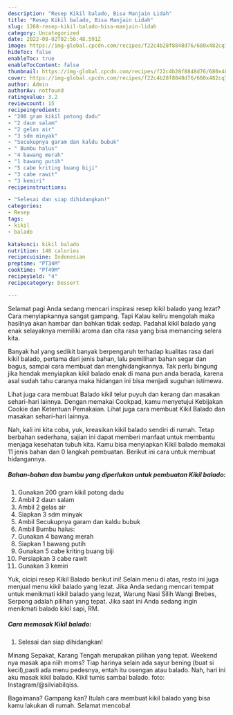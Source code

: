 ```yaml
---
description: "Resep Kikil balado, Bisa Manjain Lidah"
title: "Resep Kikil balado, Bisa Manjain Lidah"
slug: 1268-resep-kikil-balado-bisa-manjain-lidah
category: Uncategorized
date: 2022-08-02T02:56:48.591Z
image: https://img-global.cpcdn.com/recipes/f22c4b28f8848d76/680x482cq70/kikil-balado-foto-resep-utama.jpg
hideToc: false
enableToc: true
enableTocContent: false
thumbnail: https://img-global.cpcdn.com/recipes/f22c4b28f8848d76/680x482cq70/kikil-balado-foto-resep-utama.jpg
cover: https://img-global.cpcdn.com/recipes/f22c4b28f8848d76/680x482cq70/kikil-balado-foto-resep-utama.jpg
author: Admin
authorAv: notfound
ratingvalue: 3.2
reviewcount: 15
recipeingredient:
- "200 gram kikil potong dadu"
- "2 daun salam"
- "2 gelas air"
- "3 sdm minyak"
- "Secukupnya garam dan kaldu bubuk"
- " Bumbu halus"
- "4 bawang merah"
- "1 bawang putih"
- "5 cabe kriting buang biji"
- "3 cabe rawit"
- "3 kemiri"
recipeinstructions:

- "Selesai dan siap dihidangkan!"
categories:
- Resep
tags:
- kikil
- balado

katakunci: kikil balado 
nutrition: 148 calories
recipecuisine: Indonesian
preptime: "PT34M"
cooktime: "PT49M"
recipeyield: "4"
recipecategory: Dessert

---
```



Selamat pagi Anda sedang mencari inspirasi resep kikil balado yang lezat? Cara menyiapkannya sangat gampang. Tapi Kalau keliru mengolah maka hasilnya akan hambar dan bahkan tidak sedap. Padahal kikil balado yang enak selayaknya memiliki aroma dan cita rasa yang bisa memancing selera kita.


Banyak hal yang sedikit banyak berpengaruh terhadap kualitas rasa dari kikil balado, pertama dari jenis bahan, lalu pemilihan bahan segar dan bagus, sampai cara membuat dan menghidangkannya. Tak perlu bingung jika hendak menyiapkan kikil balado enak di mana pun anda berada, karena asal sudah tahu caranya maka hidangan ini bisa menjadi suguhan istimewa.

Lihat juga cara membuat Balado kikil telur puyuh dan kerang dan masakan sehari-hari lainnya. Dengan memakai Cookpad, kamu menyetujui Kebijakan Cookie dan Ketentuan Pemakaian. Lihat juga cara membuat Kikil Balado dan masakan sehari-hari lainnya.


Nah, kali ini kita coba, yuk, kreasikan kikil balado sendiri di rumah. Tetap berbahan sederhana, sajian ini dapat memberi manfaat untuk membantu menjaga kesehatan tubuh kita. Kamu bisa menyiapkan Kikil balado memakai 11 jenis bahan dan 0 langkah pembuatan. Berikut ini cara untuk membuat hidangannya.

<!--inarticleads1-->

##### Bahan-bahan dan bumbu yang diperlukan untuk pembuatan Kikil balado:

1. Gunakan 200 gram kikil potong dadu
1. Ambil 2 daun salam
1. Ambil 2 gelas air
1. Siapkan 3 sdm minyak
1. Ambil Secukupnya garam dan kaldu bubuk
1. Ambil  Bumbu halus:
1. Gunakan 4 bawang merah
1. Siapkan 1 bawang putih
1. Gunakan 5 cabe kriting buang biji
1. Persiapkan 3 cabe rawit
1. Gunakan 3 kemiri


Yuk, cicipi resep Kikil Balado berikut ini! Selain menu di atas, resto ini juga menjual menu kikil balado yang lezat. Jika Anda sedang mencari tempat untuk menikmati kikil balado yang lezat, Warung Nasi Silih Wangi Brebes, Serpong adalah pilihan yang tepat. Jika saat ini Anda sedang ingin menikmati balado kikil sapi, RM. 

<!--inarticleads2-->

##### Cara memasak Kikil balado:


1. Selesai dan siap dihidangkan!

Minang Sepakat, Karang Tengah merupakan pilihan yang tepat. Weekend nya masak apa niih moms? Tiap harinya selain ada sayur bening (buat si kecil),pasti ada menu pedesnya, entah itu osengan atau balado. Nah, hari ini aku masak kikil balado. Kikil tumis sambal balado. foto: Instagram/@silviabilqiss. 

Bagaimana? Gampang kan? Itulah cara membuat kikil balado yang bisa kamu lakukan di rumah. Selamat mencoba!
